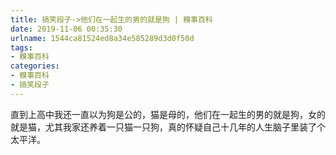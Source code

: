 ```yaml
---
title: 搞笑段子->他们在一起生的男的就是狗 | 糗事百科
date: 2019-11-06 00:35:30
urlname: 1544ca81524ed8a34e585289d3d0f50d
tags: 
- 糗事百科
categories:
- 糗事百科
- 搞笑段子
---
```

直到上高中我还一直以为狗是公的，猫是母的，他们在一起生的男的就是狗，女的就是猫，尤其我家还养着一只猫一只狗，真的怀疑自己十几年的人生脑子里装了个太平洋。


